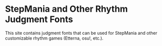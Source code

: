 # StepMania and Other Rhythm Judgment Fonts

This site contains judgment fonts that can be used for StepMania and other customizable rhythm games (Etterna, osu!, etc.).
